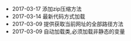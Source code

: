 * 2017-03-17 添加zip压缩方法
* 2017-03-14 最新代码方式加载
* 2017-03-09 提供获取当前网址的全部路径方法
* 2017-03-09 自动加载类,必须加载非静态的变量
